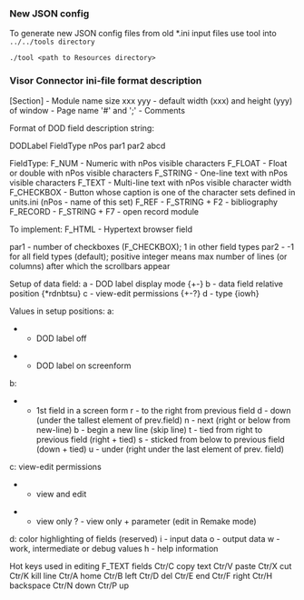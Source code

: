###  New JSON config  
To generate new JSON config files from old *.ini input files use tool into  ```../../tools directory```

```
./tool <path to Resources directory>

```


### Visor Connector ini-file format description

[Section]	-	Module name
size xxx yyy    -       default width (xxx) and height (yyy) of window
<Page>		-	Page name
'#' and ';'	-	Comments

Format of DOD field description string:

DODLabel FieldType  nPos  par1	par2	abcd

FieldType:
   F_NUM	- Numeric with nPos visible characters
   F_FLOAT	- Float or double with nPos visible characters
   F_STRING	- One-line text with nPos visible characters
   F_TEXT	- Multi-line text with nPos visible character width
   F_CHECKBOX   - Button whose caption is one of the character sets
   		   defined in units.ini (nPos - name of this set)
   F_REF	- F_STRING + F2 - bibliography
   F_RECORD	- F_STRING + F7 - open record module

To implement:
   F_HTML	- Hypertext browser field

par1		- number of checkboxes (F_CHECKBOX); 
			1 in other field types
par2		- -1 for all field types (default); 
                  positive integer means max number of lines 
                  (or columns) after which the scrollbars appear   

Setup of data field:
a	- DOD label display mode {+-}
b	- data field relative position {*rdnbtsu}
c	- view-edit permissions {+-?}
d	- type {iowh}

Values in setup positions:
a:
 - 	- DOD label off 
 + 	- DOD label on screenform

b:
 *	- 1st field in a screen form
 r 	- to the right from previous field
 d 	- down (under the tallest element of prev.field)
 n 	- next (right or below from new-line)
 b 	- begin a new line (skip line)
 t 	- tied from right to previous field (right + tied)
 s 	- sticked from below to previous field (down + tied)
 u 	- under (right under the last element of prev. field)

c:  view-edit permissions
 + 	- view and edit
 - 	- view only
 ? 	- view only + parameter (edit in Remake mode)

d:  color highlighting of fields (reserved)
i	- input data
o	- output data
w	- work, intermediate or debug values
h 	- help information


Hot keys used in editing F_TEXT fields 
Ctr/C    copy text
Ctr/V    paste 
Ctr/X    cut
Ctr/K    kill line
Ctr/A    home
Ctr/B    left
Ctr/D    del
Ctr/E    end
Ctr/F    right
Ctr/H    backspace
Ctr/N    down
Ctr/P    up
